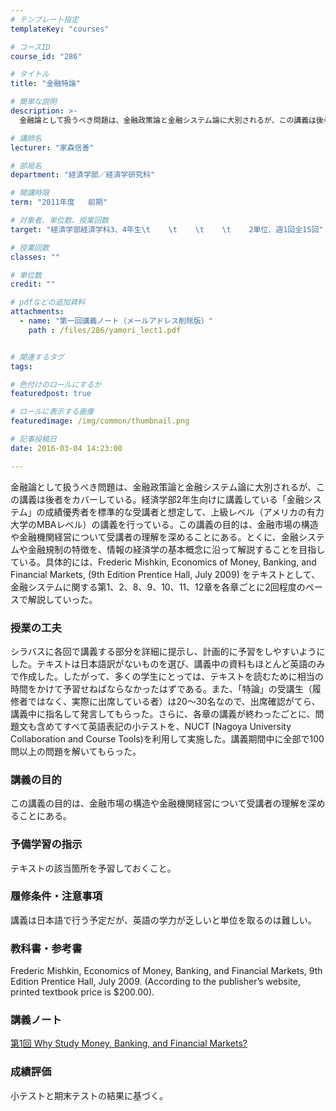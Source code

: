 ```yaml
---
# テンプレート指定
templateKey: "courses"

# コースID
course_id: "286"

# タイトル
title: "金融特論"

# 簡単な説明
description: >-
  金融論として扱うべき問題は、金融政策論と金融システム論に大別されるが、この講義は後者をカバーしている。経済学部2年生向けに講義している「金融システム」の成績優秀者を標準的な受講者と想定して、上級レベル...

# 講師名
lecturer: "家森信善"

# 部局名
department: "経済学部／経済学研究科"

# 開講時限
term: "2011年度	前期"

# 対象者、単位数、授業回数
target: "経済学部経済学科3、4年生\t    \t    \t    \t    2単位、週1回全15回"

# 授業回数
classes: ""

# 単位数
credit: ""

# pdfなどの追加資料
attachments: 
  - name: "第一回講義ノート（メールアドレス削除版）" 
    path : /files/286/yamori_lect1.pdf


# 関連するタグ
tags:

# 色付けのロールにするか
featuredpost: true

# ロールに表示する画像
featuredimage: /img/common/thumbnail.png

# 記事投稿日
date: 2016-03-04 14:23:00

---
```

金融論として扱うべき問題は、金融政策論と金融システム論に大別されるが、この講義は後者をカバーしている。経済学部2年生向けに講義している「金融システム」の成績優秀者を標準的な受講者と想定して、上級レベル（アメリカの有力大学のMBAレベル）の講義を行っている。この講義の目的は、金融市場の構造や金融機関経営について受講者の理解を深めることにある。とくに、金融システムや金融規制の特徴を、情報の経済学の基本概念に沿って解説することを目指している。具体的には、Frederic Mishkin, Economics of Money, Banking, and Financial Markets, (9th Edition Prentice Hall, July 2009) をテキストとして、金融システムに関する第1、2、8、9、10、11、12章を各章ごとに2回程度のペースで解説していった。
### 授業の工夫

シラバスに各回で講義する部分を詳細に提示し、計画的に予習をしやすいようにした。テキストは日本語訳がないものを選び、講義中の資料もほとんど英語のみで作成した。したがって、多くの学生にとっては、テキストを読むために相当の時間をかけて予習せねばならなかったはずである。また、「特論」の受講生（履修者ではなく、実際に出席している者）は20〜30名なので、出席確認がてら、講義中に指名して発言してもらった。さらに、各章の講義が終わったごとに、問題文も含めてすべて英語表記の小テストを、NUCT (Nagoya University Collaboration and Course Tools)を利用して実施した。講義期間中に全部で100問以上の問題を解いてもらった。

### 講義の目的

この講義の目的は、金融市場の構造や金融機関経営について受講者の理解を深めることにある。

### 予備学習の指示

テキストの該当箇所を予習しておくこと。

### 履修条件・注意事項

講義は日本語で行う予定だが、英語の学力が乏しいと単位を取るのは難しい。

### 教科書・参考書

Frederic Mishkin, Economics of Money, Banking, and Financial Markets, 9th Edition Prentice Hall, July 2009. (According to the publisher’s website, printed textbook price is $200.00).

### 講義ノート


[第1回 Why Study Money, Banking, and Financial Markets?](/files/286/yamori_lect1.pdf) 

### 成績評価

小テストと期末テストの結果に基づく。
